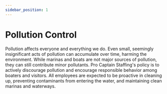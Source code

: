 ```yaml
---
sidebar_position: 1
---
```


# Pollution Control

Pollution affects everyone and everything we do. Even small, seemingly insignificant acts of pollution can accumulate over time, harming the environment. While marinas and boats are not major sources of pollution, they can still contribute minor pollutants. Pro Captain Staffing's policy is to actively discourage pollution and encourage responsible behavior among boaters and visitors. All employees are expected to be proactive in cleaning up, preventing contaminants from entering the water, and maintaining clean marinas and waterways.